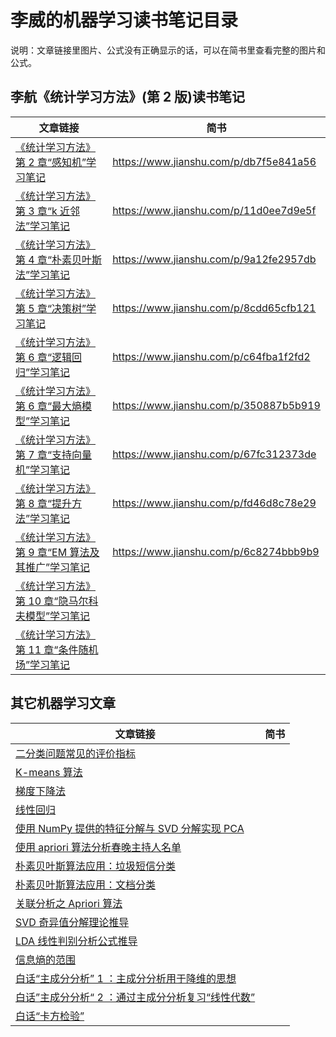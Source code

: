 # 李威的机器学习读书笔记目录

说明：文章链接里图片、公式没有正确显示的话，可以在简书里查看完整的图片和公式。

## 李航《统计学习方法》(第 2 版)读书笔记

| 文章链接                                                     | 简书                                   |
| ------------------------------------------------------------ | -------------------------------------- |
| [《统计学习方法》第 2 章“感知机”学习笔记](https://www.liwei.party/2019/02/17/machine-learning/perceptron/) | https://www.jianshu.com/p/db7f5e841a56 |
| [《统计学习方法》第 3 章“k 近邻法”学习笔记](https://www.liwei.party/2019/02/17/machine-learning/k-nearest-neighbors/) | https://www.jianshu.com/p/11d0ee7d9e5f |
| [《统计学习方法》第 4 章“朴素贝叶斯法”学习笔记](https://www.liwei.party/2019/02/21/machine-learning/naive-bayes/) | https://www.jianshu.com/p/9a12fe2957db |
| [《统计学习方法》第 5 章“决策树”学习笔记](https://www.liwei.party/2018/11/26/machine-learning/decision-tree/) | https://www.jianshu.com/p/8cdd65cfb121 |
| [《统计学习方法》第 6 章“逻辑回归”学习笔记](https://www.liwei.party/2018/11/27/machine-learning/logistic-regression/) | https://www.jianshu.com/p/c64fba1f2fd2 |
| [《统计学习方法》第 6 章“最大熵模型”学习笔记](https://www.liwei.party/2018/11/28/machine-learning/principle-of-maximum-entropy/) | https://www.jianshu.com/p/350887b5b919 |
| [《统计学习方法》第 7 章“支持向量机”学习笔记](https://www.liwei.party/2018/11/29/machine-learning/support-vector-machines/) | https://www.jianshu.com/p/67fc312373de |
| [《统计学习方法》第 8 章“提升方法”学习笔记](https://www.liwei.party/2018/11/30/machine-learning/boosting/) | https://www.jianshu.com/p/fd46d8c78e29 |
| [《统计学习方法》第 9 章“EM 算法及其推广”学习笔记](https://www.liwei.party/2018/12/01/machine-learning/expectation-maximization-algorithm/) | https://www.jianshu.com/p/6c8274bbb9b9 |
| [《统计学习方法》第 10 章“隐马尔科夫模型”学习笔记](https://www.liwei.party/2018/12/02/machine-learning/hidden-markov-model/) |                                        |
| [《统计学习方法》第 11 章“条件随机场”学习笔记](https://www.liwei.party/2018/12/03/machine-learning/conditional-random-field/) |                                        |

## 其它机器学习文章

| 文章链接                                                     | 简书 |
| ------------------------------------------------------------ | ---- |
| [二分类问题常见的评价指标](https://www.liwei.party/2019/02/25/machine-learning/metric/) |      |
| [K-means 算法](https://www.liwei.party/2019/02/23/machine-learning/k-means/) |      |
| [梯度下降法](https://www.liwei.party/2019/02/23/machine-learning/gradient-descent/) |      |
| [线性回归](https://www.liwei.party/2019/02/23/machine-learning/linear-regression/) |      |
| [使用 NumPy 提供的特征分解与 SVD 分解实现 PCA](https://www.liwei.party/2019/02/21/machine-learning/do-pca-with-numpy/) |      |
| [使用 apriori 算法分析春晚主持人名单](https://www.liwei.party/2019/02/22/machine-learning/analyze-cctv-new-year-s-gala-presenter-with-apriori/) |      |
| [朴素贝叶斯算法应用：垃圾短信分类](https://www.liwei.party/2019/02/21/machine-learning/naive-bayes-for-spam-classification/) |      |
| [朴素贝叶斯算法应用：文档分类](https://www.liwei.party/2019/02/21/machine-learning/naive-bayes-for-document-classification/) |      |
| [关联分析之 Apriori 算法](https://www.liwei.party/2019/02/18/machine-learning/apriori/) |      |
| [SVD 奇异值分解理论推导](https://www.liwei.party/2019/02/18/machine-learning/svd/) |      |
| [LDA 线性判别分析公式推导](https://www.liwei.party/2019/02/18/machine-learning/lda/) |      |
| [信息熵的范围](https://www.liwei.party/2019/02/18/machine-learning/entropy/) |      |
| [白话“主成分分析” 1 ：主成分分析用于降维的思想](https://www.liwei.party/2019/02/17/machine-learning/principal-component-analysis-1/) |      |
| [白话”主成分分析“ 2 ：通过主成分分析复习“线性代数”](https://www.liwei.party/2019/02/17/machine-learning/principal-component-analysis-2/) |      |
| [白话“卡方检验”](https://www.liwei.party/2019/02/11/machine-learning/chi-square-test/) |      |


